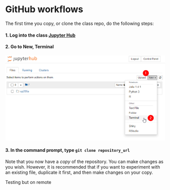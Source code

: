 # GitHub workflows

The first time you copy, or clone the class repo, do the following steps:

#### 1. Log into the class [Jupyter Hub](https://jupyter.idre.ucla.edu/)
#### 2. Go to New, Terminal
<kbd><img src="images/gitterminal.png"></kbd>
#### 3. In the command prompt, type `git clone repository_url`

Note that you now have a _copy_ of the repository. You can make changes as you wish. However, it is recommended that if you want to experiment with an existing file, duplicate it first, and then make changes on your copy.

Testing but on remote